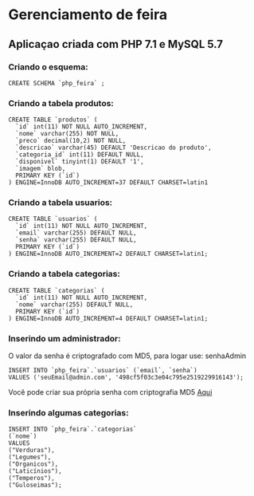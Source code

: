 # Gerenciamento de feira

## Aplicaçao criada com PHP 7.1 e MySQL 5.7


### Criando o esquema:
```
CREATE SCHEMA `php_feira` ;
```

### Criando a tabela produtos:
```
CREATE TABLE `produtos` (
  `id` int(11) NOT NULL AUTO_INCREMENT,
  `nome` varchar(255) NOT NULL,
  `preco` decimal(10,2) NOT NULL,
  `descricao` varchar(45) DEFAULT 'Descricao do produto',
  `categoria_id` int(11) DEFAULT NULL,
  `disponivel` tinyint(1) DEFAULT '1',
  `imagem` blob,
  PRIMARY KEY (`id`)
) ENGINE=InnoDB AUTO_INCREMENT=37 DEFAULT CHARSET=latin1
```

### Criando a tabela usuarios:
```
CREATE TABLE `usuarios` (
  `id` int(11) NOT NULL AUTO_INCREMENT,
  `email` varchar(255) DEFAULT NULL,
  `senha` varchar(255) DEFAULT NULL,
  PRIMARY KEY (`id`)
) ENGINE=InnoDB AUTO_INCREMENT=2 DEFAULT CHARSET=latin1;
```

### Criando a tabela categorias:
```
CREATE TABLE `categorias` (
  `id` int(11) NOT NULL AUTO_INCREMENT,
  `nome` varchar(255) DEFAULT NULL,
  PRIMARY KEY (`id`)
) ENGINE=InnoDB AUTO_INCREMENT=4 DEFAULT CHARSET=latin1;
```

### Inserindo um administrador:
O valor da senha é criptografado com MD5, para logar use: senhaAdmin
```
INSERT INTO `php_feira`.`usuarios` (`email`, `senha`)
VALUES ('seuEmail@admin.com', '498cf5f03c3e04c795e2519229916143');
```
Você pode criar sua própria senha com criptografia MD5 [Aqui](http://md5encryption.com/)
### Inserindo algumas categorias:
```
INSERT INTO `php_feira`.`categorias`
(`nome`)
VALUES
("Verduras"),
("Legumes"),
("Organicos"),
("Laticínios"),
("Temperos"),
("Guloseimas");
```


